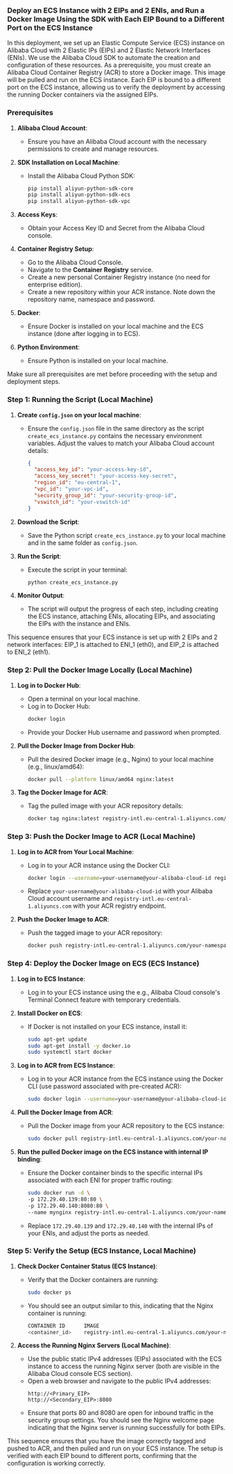 ### Deploy an ECS Instance with 2 EIPs and 2 ENIs, and Run a Docker Image Using the SDK with Each EIP Bound to a Different Port on the ECS Instance

In this deployment, we set up an Elastic Compute Service (ECS) instance on Alibaba Cloud with 2 Elastic IPs (EIPs) and 2 Elastic Network Interfaces (ENIs). We use the Alibaba Cloud SDK to automate the creation and configuration of these resources. As a prerequisite, you must create an Alibaba Cloud Container Registry (ACR) to store a Docker image. This image will be pulled and run on the ECS instance. Each EIP is bound to a different port on the ECS instance, allowing us to verify the deployment by accessing the running Docker containers via the assigned EIPs.

### Prerequisites

1. **Alibaba Cloud Account**:
   - Ensure you have an Alibaba Cloud account with the necessary permissions to create and manage resources.

2. **SDK Installation on Local Machine**:
    - Install the Alibaba Cloud Python SDK:
        ```sh
        pip install aliyun-python-sdk-core
        pip install aliyun-python-sdk-ecs
        pip install aliyun-python-sdk-vpc
        ```

3. **Access Keys**:
    - Obtain your Access Key ID and Secret from the Alibaba Cloud console.

4. **Container Registry Setup**:
    - Go to the Alibaba Cloud Console.
    - Navigate to the **Container Registry** service.
    - Create a new personal Container Registry instance (no need for enterprise edition).
    - Create a new repository within your ACR instance. Note down the repository name, namespace and password.

5. **Docker**:
    - Ensure Docker is installed on your local machine and the ECS instance (done after logging in to ECS).

6. **Python Environment**:
   - Ensure Python is installed on your local machine.

Make sure all prerequisites are met before proceeding with the setup and deployment steps.

### Step 1: Running the Script (Local Machine)

1. **Create `config.json` on your local machine**:
   - Ensure the `config.json` file in the same directory as the script `create_ecs_instance.py` contains the necessary environment variables. Adjust the values to match your Alibaba Cloud account details:
     ```json
     {
       "access_key_id": "your-access-key-id",
       "access_key_secret": "your-access-key-secret",
       "region_id": "eu-central-1",
       "vpc_id": "your-vpc-id",
       "security_group_id": "your-security-group-id",
       "vswitch_id": "your-vswitch-id"
     }
     ```

2. **Download the Script**:
   - Save the Python script `create_ecs_instance.py` to your local machine and in the same folder as `config.json`.

3. **Run the Script**:
   - Execute the script in your terminal:
     ```sh
     python create_ecs_instance.py
     ```

4. **Monitor Output**:
   - The script will output the progress of each step, including creating the ECS instance, attaching ENIs, allocating EIPs, and associating the EIPs with the instance and ENIs.

This sequence ensures that your ECS instance is set up with 2 EIPs and 2 network interfaces: EIP_1 is attached to ENI_1 (eth0), and EIP_2 is attached to ENI_2 (eth1).

### Step 2: Pull the Docker Image Locally (Local Machine)

1. **Log in to Docker Hub**:
   - Open a terminal on your local machine.
   - Log in to Docker Hub:
     ```sh
     docker login
     ```
   - Provide your Docker Hub username and password when prompted.

2. **Pull the Docker Image from Docker Hub**:
   - Pull the desired Docker image (e.g., Nginx) to your local machine (e.g., linux/amd64):
     ```sh
     docker pull --platform linux/amd64 nginx:latest
     ```

3. **Tag the Docker Image for ACR**:
   - Tag the pulled image with your ACR repository details:
     ```sh
     docker tag nginx:latest registry-intl.eu-central-1.aliyuncs.com/your-namespace/your-repository:latest
     ```

### Step 3: Push the Docker Image to ACR (Local Machine)

1. **Log in to ACR from Your Local Machine**:
   - Log in to your ACR instance using the Docker CLI:
     ```sh
     docker login --username=your-username@your-alibaba-cloud-id registry-intl.eu-central-1.aliyuncs.com
     ```
   - Replace `your-username@your-alibaba-cloud-id` with your Alibaba Cloud account username and `registry-intl.eu-central-1.aliyuncs.com` with your ACR registry endpoint.

2. **Push the Docker Image to ACR**:
   - Push the tagged image to your ACR repository:
     ```sh
     docker push registry-intl.eu-central-1.aliyuncs.com/your-namespace/your-repository:latest
     ```

### Step 4: Deploy the Docker Image on ECS (ECS Instance)

1. **Log in to ECS Instance**:
   - Log in to your ECS instance using the e.g., Alibaba Cloud console's Terminal Connect feature with temporary credentials.

2. **Install Docker on ECS**:
   - If Docker is not installed on your ECS instance, install it:
     ```sh
     sudo apt-get update
     sudo apt-get install -y docker.io
     sudo systemctl start docker
     ```

3. **Log in to ACR from ECS Instance**:
   - Log in to your ACR instance from the ECS instance using the Docker CLI (use password associated with pre-created ACR):
     ```sh
     sudo docker login --username=your-username@your-alibaba-cloud-id registry-intl.eu-central-1.aliyuncs.com
     ```

4. **Pull the Docker Image from ACR**:
   - Pull the Docker image from your ACR repository to the ECS instance:
     ```sh
     sudo docker pull registry-intl.eu-central-1.aliyuncs.com/your-namespace/your-repository:latest
     ```

5. **Run the pulled Docker image on the ECS instance with internal IP binding**:

    - Ensure the Docker container binds to the specific internal IPs associated with each ENI for proper traffic routing:
      ```sh
      sudo docker run -d \
      -p 172.29.40.139:80:80 \
      -p 172.29.40.140:8080:80 \
      --name mynginx registry-intl.eu-central-1.aliyuncs.com/your-namespace/your-repository:latest
      ```

    - Replace `172.29.40.139` and `172.29.40.140` with the internal IPs of your ENIs, and adjust the ports as needed.

### Step 5: Verify the Setup (ECS Instance, Local Machine)

1. **Check Docker Container Status (ECS Instance)**:
    - Verify that the Docker containers are running:
      ```sh
      sudo docker ps
      ```
    - You should see an output similar to this, indicating that the Nginx container is running:
      ```sh
      CONTAINER ID      IMAGE                                                                            COMMAND                  CREATED                STATUS                PORTS                                                  NAMES
      <container_id>    registry-intl.eu-central-1.aliyuncs.com/your-namespace/your-repository:latest    "nginx -g 'daemon of…"   <time_since_created>   Up <time_since_up>    172.29.40.139:80->80/tcp, 172.29.40.140:8080->80/tcp   mynginx
      ```

2. **Access the Running Nginx Servers (Local Machine)**:
    - Use the public static IPv4 addresses (EIPs) associated with the ECS instance to access the running Nginx server (both are visible in the Alibaba Cloud console ECS section).
    - Open a web browser and navigate to the public IPv4 addresses:
      ```
      http://<Primary_EIP>
      http://<Secondary_EIP>:8080
      ```
    - Ensure that ports 80 and 8080 are open for inbound traffic in the security group settings. You should see the Nginx welcome page indicating that the Nginx server is running successfully for both EIPs.

This sequence ensures that you have the image correctly tagged and pushed to ACR, and then pulled and run on your ECS instance. The setup is verified with each EIP bound to different ports, confirming that the configuration is working correctly.
